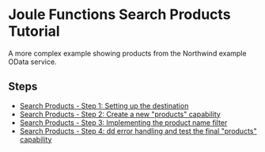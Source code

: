 # Joule Functions Search Products Tutorial

A more complex example showing products from the Northwind example OData service.

## Steps

* [Search Products - Step 1: Setting up the destination](step1/index.md)
* [Search Products - Step 2: Create a new "products" capability](step2/index.md)
* [Search Products - Step 3: Implementing the product name filter](step3/index.md)
* [Search Products - Step 4: dd error handling and test the final "products" capability](step4/index.md)
